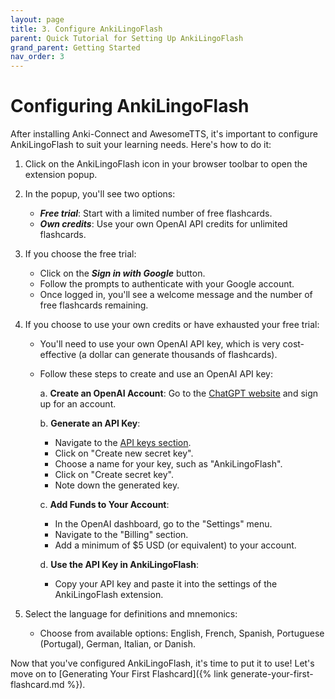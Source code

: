 ```yaml
---
layout: page
title: 3. Configure AnkiLingoFlash
parent: Quick Tutorial for Setting Up AnkiLingoFlash
grand_parent: Getting Started
nav_order: 3
---
```


# Configuring AnkiLingoFlash

After installing Anki-Connect and AwesomeTTS, it's important to configure AnkiLingoFlash to suit your learning needs. Here's how to do it:

1. Click on the AnkiLingoFlash icon in your browser toolbar to open the extension popup.

2. In the popup, you'll see two options:
   - <i><strong>Free trial</strong></i>: Start with a limited number of free flashcards.
   - <i><strong>Own credits</strong></i>: Use your own OpenAI API credits for unlimited flashcards.

3. If you choose the free trial:
   - Click on the <i><strong>Sign in with Google</strong></i> button.
   - Follow the prompts to authenticate with your Google account.
   - Once logged in, you'll see a welcome message and the number of free flashcards remaining.

4. If you choose to use your own credits or have exhausted your free trial:
   - You'll need to use your own OpenAI API key, which is very cost-effective (a dollar can generate thousands of flashcards).
   - Follow these steps to create and use an OpenAI API key:

     a. <strong>Create an OpenAI Account</strong>: Go to the [ChatGPT website](https://chatgpt.com/auth/login) and sign up for an account.

     b. <strong>Generate an API Key</strong>:
     - Navigate to the [API keys section](https://platform.openai.com/api-keys).
     - Click on "Create new secret key".
     - Choose a name for your key, such as "AnkiLingoFlash".
     - Click on "Create secret key".
     - Note down the generated key.

     c. <strong>Add Funds to Your Account</strong>:
     - In the OpenAI dashboard, go to the "Settings" menu.
     - Navigate to the "Billing" section.
     - Add a minimum of $5 USD (or equivalent) to your account.

     d. <strong>Use the API Key in AnkiLingoFlash</strong>:
     - Copy your API key and paste it into the settings of the AnkiLingoFlash extension.

5. Select the language for definitions and mnemonics:
   - Choose from available options: English, French, Spanish, Portuguese (Portugal), German, Italian, or Danish.

Now that you've configured AnkiLingoFlash, it's time to put it to use! Let's move on to [Generating Your First Flashcard]({% link generate-your-first-flashcard.md %}).